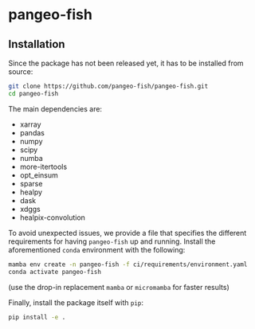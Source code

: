 # pangeo-fish

## Installation

Since the package has not been released yet, it has to be installed from source:

```sh
git clone https://github.com/pangeo-fish/pangeo-fish.git
cd pangeo-fish
```

The main dependencies are:

- xarray
- pandas
- numpy
- scipy
- numba
- more-itertools
- opt_einsum
- sparse
- healpy
- dask
- xdggs
- healpix-convolution

To avoid unexpected issues, we provide a file that specifies the different requirements for having `pangeo-fish` up and running.
Install the aforementioned `conda` environment with the following:

```sh
mamba env create -n pangeo-fish -f ci/requirements/environment.yaml
conda activate pangeo-fish
```

(use the drop-in replacement `mamba` or `micromamba` for faster results)

Finally, install the package itself with `pip`:

```sh
pip install -e .
```
